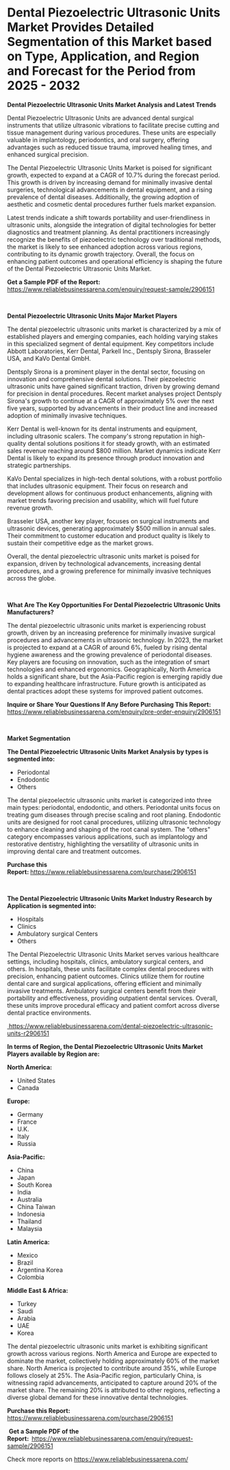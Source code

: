 <p><h1>Dental Piezoelectric Ultrasonic Units Market Provides Detailed Segmentation of this Market based on Type, Application, and Region and Forecast for the Period from 2025 - 2032</h1></p><p><strong>Dental Piezoelectric Ultrasonic Units Market Analysis and Latest Trends</strong></p>
<p><p>Dental Piezoelectric Ultrasonic Units are advanced dental surgical instruments that utilize ultrasonic vibrations to facilitate precise cutting and tissue management during various procedures. These units are especially valuable in implantology, periodontics, and oral surgery, offering advantages such as reduced tissue trauma, improved healing times, and enhanced surgical precision.</p><p>The Dental Piezoelectric Ultrasonic Units Market is poised for significant growth, expected to expand at a CAGR of 10.7% during the forecast period. This growth is driven by increasing demand for minimally invasive dental surgeries, technological advancements in dental equipment, and a rising prevalence of dental diseases. Additionally, the growing adoption of aesthetic and cosmetic dental procedures further fuels market expansion. </p><p>Latest trends indicate a shift towards portability and user-friendliness in ultrasonic units, alongside the integration of digital technologies for better diagnostics and treatment planning. As dental practitioners increasingly recognize the benefits of piezoelectric technology over traditional methods, the market is likely to see enhanced adoption across various regions, contributing to its dynamic growth trajectory. Overall, the focus on enhancing patient outcomes and operational efficiency is shaping the future of the Dental Piezoelectric Ultrasonic Units Market.</p></p>
<p><strong>Get a Sample PDF of the Report:&nbsp;</strong> <a href="https://www.reliablebusinessarena.com/enquiry/request-sample/2906151?utm_campaign=3224&utm_medium=2&utm_source=Github&utm_content=ia&utm_term=12032025&utm_id=dental-piezoelectric-ultrasonic-units">https://www.reliablebusinessarena.com/enquiry/request-sample/2906151</a></p>
<p>&nbsp;</p>
<p><strong>Dental Piezoelectric Ultrasonic Units Major Market Players</strong></p>
<p><p>The dental piezoelectric ultrasonic units market is characterized by a mix of established players and emerging companies, each holding varying stakes in this specialized segment of dental equipment. Key competitors include Abbott Laboratories, Kerr Dental, Parkell Inc., Dentsply Sirona, Brasseler USA, and KaVo Dental GmbH.</p><p>Dentsply Sirona is a prominent player in the dental sector, focusing on innovation and comprehensive dental solutions. Their piezoelectric ultrasonic units have gained significant traction, driven by growing demand for precision in dental procedures. Recent market analyses project Dentsply Sirona's growth to continue at a CAGR of approximately 5% over the next five years, supported by advancements in their product line and increased adoption of minimally invasive techniques.</p><p>Kerr Dental is well-known for its dental instruments and equipment, including ultrasonic scalers. The company's strong reputation in high-quality dental solutions positions it for steady growth, with an estimated sales revenue reaching around $800 million. Market dynamics indicate Kerr Dental is likely to expand its presence through product innovation and strategic partnerships.</p><p>KaVo Dental specializes in high-tech dental solutions, with a robust portfolio that includes ultrasonic equipment. Their focus on research and development allows for continuous product enhancements, aligning with market trends favoring precision and usability, which will fuel future revenue growth.</p><p>Brasseler USA, another key player, focuses on surgical instruments and ultrasonic devices, generating approximately $500 million in annual sales. Their commitment to customer education and product quality is likely to sustain their competitive edge as the market grows.</p><p>Overall, the dental piezoelectric ultrasonic units market is poised for expansion, driven by technological advancements, increasing dental procedures, and a growing preference for minimally invasive techniques across the globe.</p></p>
<p>&nbsp;</p>
<p><strong>What Are The Key Opportunities For Dental Piezoelectric Ultrasonic Units Manufacturers?</strong></p>
<p><p>The dental piezoelectric ultrasonic units market is experiencing robust growth, driven by an increasing preference for minimally invasive surgical procedures and advancements in ultrasonic technology. In 2023, the market is projected to expand at a CAGR of around 6%, fueled by rising dental hygiene awareness and the growing prevalence of periodontal diseases. Key players are focusing on innovation, such as the integration of smart technologies and enhanced ergonomics. Geographically, North America holds a significant share, but the Asia-Pacific region is emerging rapidly due to expanding healthcare infrastructure. Future growth is anticipated as dental practices adopt these systems for improved patient outcomes.</p></p>
<p><strong>Inquire or Share Your Questions If Any Before Purchasing This Report:</strong> <a href="https://www.reliablebusinessarena.com/enquiry/pre-order-enquiry/2906151?utm_campaign=3224&utm_medium=2&utm_source=Github&utm_content=ia&utm_term=12032025&utm_id=dental-piezoelectric-ultrasonic-units">https://www.reliablebusinessarena.com/enquiry/pre-order-enquiry/2906151</a></p>
<p>&nbsp;</p>
<p><strong>Market Segmentation</strong></p>
<p><strong>The Dental Piezoelectric Ultrasonic Units Market Analysis by types is segmented into:</strong></p>
<p><ul><li>Periodontal</li><li>Endodontic</li><li>Others</li></ul></p>
<p><p>The dental piezoelectric ultrasonic units market is categorized into three main types: periodontal, endodontic, and others. Periodontal units focus on treating gum diseases through precise scaling and root planing. Endodontic units are designed for root canal procedures, utilizing ultrasonic technology to enhance cleaning and shaping of the root canal system. The "others" category encompasses various applications, such as implantology and restorative dentistry, highlighting the versatility of ultrasonic units in improving dental care and treatment outcomes.</p></p>
<p><strong>Purchase this Report:&nbsp;</strong><a href="https://www.reliablebusinessarena.com/purchase/2906151?utm_campaign=3224&utm_medium=2&utm_source=Github&utm_content=ia&utm_term=12032025&utm_id=dental-piezoelectric-ultrasonic-units">https://www.reliablebusinessarena.com/purchase/2906151</a></p>
<p>&nbsp;</p>
<p><strong>The Dental Piezoelectric Ultrasonic Units Market Industry Research by Application is segmented into:</strong></p>
<p><ul><li>Hospitals</li><li>Clinics</li><li>Ambulatory surgical Centers</li><li>Others</li></ul></p>
<p><p>The Dental Piezoelectric Ultrasonic Units Market serves various healthcare settings, including hospitals, clinics, ambulatory surgical centers, and others. In hospitals, these units facilitate complex dental procedures with precision, enhancing patient outcomes. Clinics utilize them for routine dental care and surgical applications, offering efficient and minimally invasive treatments. Ambulatory surgical centers benefit from their portability and effectiveness, providing outpatient dental services. Overall, these units improve procedural efficacy and patient comfort across diverse dental practice environments.</p></p>
<p><a href="https://www.reliablebusinessarena.com/dental-piezoelectric-ultrasonic-units-r2906151?utm_campaign=3224&utm_medium=2&utm_source=Github&utm_content=ia&utm_term=12032025&utm_id=dental-piezoelectric-ultrasonic-units">&nbsp;https://www.reliablebusinessarena.com/dental-piezoelectric-ultrasonic-units-r2906151</a></p>
<p><strong>In terms of Region, the Dental Piezoelectric Ultrasonic Units Market Players available by Region are:</strong></p>
<p>
    <p> <strong> North America: </strong>
        <ul>
            <li>United States</li>
            <li>Canada</li>
        </ul>
        </p> 
    <p> <strong> Europe: </strong>
        <ul>
            <li>Germany</li>
            <li>France</li>
            <li>U.K.</li>
            <li>Italy</li>
            <li>Russia</li>
        </ul>
        </p> 
    <p> <strong> Asia-Pacific: </strong>
        <ul>
            <li>China</li>
            <li>Japan</li>
            <li>South Korea</li>
            <li>India</li>
            <li>Australia</li>
            <li>China Taiwan</li>
            <li>Indonesia</li>
            <li>Thailand</li>
            <li>Malaysia</li>
        </ul>
        </p> 
    <p> <strong> Latin America: </strong>
        <ul>
            <li>Mexico</li>
            <li>Brazil</li>
            <li>Argentina Korea</li>
            <li>Colombia</li>
        </ul>
        </p> 
    <p> <strong> Middle East & Africa: </strong>
        <ul>
            <li>Turkey</li>
            <li>Saudi</li>
            <li>Arabia</li>
            <li>UAE</li>
            <li>Korea</li>
        </ul>
    </p>
    </p>
<p><p>The dental piezoelectric ultrasonic units market is exhibiting significant growth across various regions. North America and Europe are expected to dominate the market, collectively holding approximately 60% of the market share. North America is projected to contribute around 35%, while Europe follows closely at 25%. The Asia-Pacific region, particularly China, is witnessing rapid advancements, anticipated to capture around 20% of the market share. The remaining 20% is attributed to other regions, reflecting a diverse global demand for these innovative dental technologies.</p></p>
<p><strong>Purchase this Report: </strong><a href="https://www.reliablebusinessarena.com/purchase/2906151?utm_campaign=3224&utm_medium=2&utm_source=Github&utm_content=ia&utm_term=12032025&utm_id=dental-piezoelectric-ultrasonic-units">https://www.reliablebusinessarena.com/purchase/2906151</a></p>
<p>&nbsp;<strong>Get a Sample PDF of the Report:&nbsp;&nbsp;</strong><a href="https://www.reliablebusinessarena.com/enquiry/request-sample/2906151?utm_campaign=3224&utm_medium=2&utm_source=Github&utm_content=ia&utm_term=12032025&utm_id=dental-piezoelectric-ultrasonic-units">https://www.reliablebusinessarena.com/enquiry/request-sample/2906151</a></p>
<p><strong></strong></p>
<p>Check more reports on <a href="https://www.reliablebusinessarena.com/?utm_campaign=3224&utm_medium=2&utm_source=Github&utm_content=ia&utm_term=12032025&utm_id=dental-piezoelectric-ultrasonic-units">https://www.reliablebusinessarena.com/</a></p>